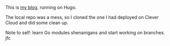 This is [my blog](https://lafillepassympa.com), running on Hugo. 

The local repo was a mess, so I cloned the one I had deployed on Clever Cloud and did some clean up. 

Note to self: learn Go modules shenanigans and start working on branches. jfc
